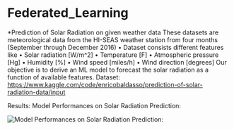 # Federated_Learning

*Prediction of Solar Radiation on given weather data
These datasets are meteorological data from the HI-SEAS weather station from four months (September through December 2016)
•	Dataset consists different features like
•	Solar radiation [W/m^2]
•	Temperature [F]
•	Atmospheric pressure [Hg]
•	Humidity [%]
•	Wind speed [miles/h]
•	Wind direction [degrees]
Our objective is to derive an ML model to forecast the solar radiation as a function of available features.
Dataset: 
https://www.kaggle.com/code/enricobaldasso/prediction-of-solar-radiation-data/input

Results:
Model Performances on Solar Radiation Prediction:

![Model Performances on Solar Radiation Prediction:](https://github.com/balaji-reddy-helper/Federated_Learning/blob/main/Screenshot%202024-04-05%20023642.png?raw=true)



